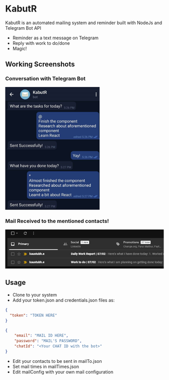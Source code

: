 # KabutR

KabutR is an automated mailing system and reminder built with NodeJs and Telegram Bot API

  - Reminder as a text message on Telegram
  - Reply with work to do/done
  - Magic!
 
## Working Screenshots
### Conversation with Telegram Bot
<img src="assets/Telegram.JPEG" alt="drawing" width="300"/>

### Mail Received to the mentioned contacts!
<img src="assets/Gmail.png" alt="drawing" />

## Usage

  - Clone to your system
  - Add your token.json and credentials.json files as:
  ```json
{
    "token": "TOKEN HERE"
}
```

```json
{
    "email": "MAIL ID HERE",
    "password": "MAIL'S PASSWORD",
    "chatId": "<Your CHAT ID with the bot>"    
}
```
  - Edit your contacts to be sent in mailTo.json
  - Set mail times in mailTimes.json
  - Edit mailConfig with your own mail configuration
